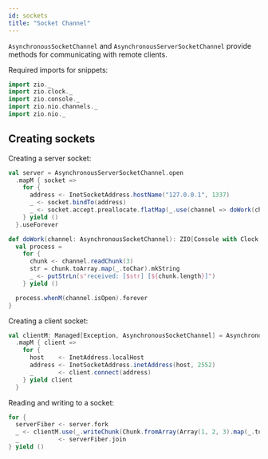 ```yaml
---
id: sockets
title: "Socket Channel"
---
```


`AsynchronousSocketChannel` and `AsynchronousServerSocketChannel` provide methods for communicating with remote clients.

Required imports for snippets:

```scala mdoc:silent
import zio._
import zio.clock._
import zio.console._
import zio.nio.channels._
import zio.nio._
```

## Creating sockets

Creating a server socket:

```scala mdoc:silent
val server = AsynchronousServerSocketChannel.open
  .mapM { socket =>
    for {
      address <- InetSocketAddress.hostName("127.0.0.1", 1337)
      _ <- socket.bindTo(address)
      _ <- socket.accept.preallocate.flatMap(_.use(channel => doWork(channel).catchAll(ex => putStrLn(ex.getMessage))).fork).forever.fork
    } yield ()
  }.useForever

def doWork(channel: AsynchronousSocketChannel): ZIO[Console with Clock, Throwable, Unit] = {
  val process =
    for {
      chunk <- channel.readChunk(3)
      str = chunk.toArray.map(_.toChar).mkString
      _ <- putStrLn(s"received: [$str] [${chunk.length}]")
    } yield ()

  process.whenM(channel.isOpen).forever
}
```

Creating a client socket:

```scala mdoc:silent
val clientM: Managed[Exception, AsynchronousSocketChannel] = AsynchronousSocketChannel.open
  .mapM { client =>
    for {
      host    <- InetAddress.localHost
      address <- InetSocketAddress.inetAddress(host, 2552)
      _       <- client.connect(address)
    } yield client
  }
```

Reading and writing to a socket:

```scala mdoc:silent
for {
  serverFiber <- server.fork
  _ <- clientM.use(_.writeChunk(Chunk.fromArray(Array(1, 2, 3).map(_.toByte))))
  _           <- serverFiber.join
} yield ()
```

